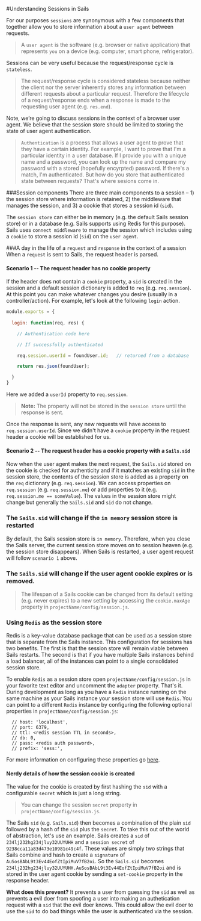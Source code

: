 #Understanding Sessions in Sails

For our purposes `sessions` are synonymous with a few components that together allow you to store information about a `user agent` between requests.

>A `user agent` is the software (e.g. browser or native application) that represents `you` on a device (e.g. computer, smart phone, refrigerator).  

Sessions can be very useful because the request/response cycle is `stateless`.

>The request/response cycle is considered stateless because neither the client nor the server inherently stores any information between different requests about a particular request.  Therefore the lifecycle of a request/response ends when a response is made to the requesting user agent (e.g. `res.end`).

Note, we’re going to discuss sessions in the context of a browser user agent. We believe that the session store should be limited to storing the state of user agent authentication.

> `Authentication` is a process that allows a user agent to prove that they have a certain identity.  For example, I want to prove that I'm a particular identity in a user database.  If I provide you with a unique name and a password, you can look up the name and compare my password with a stored (hopefully encyrpted) password.  If there's a match, I'm authenticated. But how do you store that authenticated state between requests? That's where sesions come in.

###Session components
There are three main components to a session – 1) the session store where information is retained, 2) the middleware that manages the session, and 3) a cookie that stores a session id (`sid`). 

The `session store` can either be in memory (e.g. the default Sails session store) or in a database (e.g. Sails supports using Redis for this purpose).  Sails uses `connect middleware` to manage the session which includes using a `cookie` to store a session id (`sid`) on the `user agent`.

###A day in the life of a `request` and `response` in the context of a session
When a `request` is sent to Sails, the request header is parsed.  

#### Scenario 1 -- The request header has no cookie property

If the header does not contain a `cookie` property, a `sid` is created in the session and a default session dictionary is added to `req` (e.g. `req.session`).  At this point you can make whatever changes you desire (usually in a controller/action).  For example, let's look at the following `login` action.

```javascript
module.exports = {
  
  login: function(req, res) {

    // Authentication code here

    // If successfully authenticated

    req.session.userId = foundUser.id;   // returned from a database

    return res.json(foundUser);

  }
}
```

Here we added a `userId` property to `req.session`.  

> **Note:** The property will not be stored in the `session store` until the response is sent.

Once the response is sent, any new requests will have access to `req.session.userId`. Since we didn't have a `cookie` property in the request header a cookie will be established for us.  

#### Scenario 2 -- The request header has a cookie property with a `Sails.sid`

Now when the user agent makes the next request, the `Sails.sid` stored on the cookie is checked for authenticity and if it matches an existing `sid` in the session store, the contents of the session store is added as a property on the `req` dictionary (e.g. `req.session`).  We can access properties on `req.session` (e.g. `req.session.me`) or add properties to it (e.g. `req.session.me == someValue`).  The values in the session store might change but generally the `Sails.sid` and `sid` do not change.

### The `Sails.sid` will change if the `in memory` session store is restarted
By default, the Sails session store is `in memory`.  Therefore, when you close the Sails server, the current session store moves on to session heaven (e.g. the session store disappears).  When Sails is restarted, a user agent request will follow `scenario 1` above. 

### The `Sails.sid` will change if the user agent cookie expires or is removed.

>The lifespan of a Sails cookie can be changed from its default setting (e.g. never expires) to a new setting by accessing the `cookie.maxAge` property in `projectName/config/session.js`.


### Using `Redis` as the session store 

Redis is a key-value database package that can be used as a session store that is separate from the Sails instance.  This configuration for sessions has two benefits.  The first is that the session store will remain viable between Sails restarts.  The second is that if you have multiple Sails instances behind a load balancer, all of the instances can point to a single consolidated session store.

To enable `Redis` as a session store open `projectName/config/session.js` in your favorite text editor and uncomment the `adapter` property.  That's it.  During development as long as you have a `Redis` instance running on the same machine as your Sails instance your session store will use `Redis`.  You can point to a different `Redis` instance by configuring the following optional properties in `projectName/config/session.js`:

```
  // host: 'localhost',
  // port: 6379,
  // ttl: <redis session TTL in seconds>,
  // db: 0,
  // pass: <redis auth password>,
  // prefix: 'sess:',

```

For more information on configuring these properties go [here](https://github.com/tj/connect-redis).

#### Nerdy details of how the session cookie is created
The value for the cookie is created by first hashing the `sid` with a configurable `secret` which is just a long string.

>You can change the session `secret` property in `projectName/config/session.js`. 

The Sails `sid` (e.g. `Sails.sid`) then becomes a combination of the plain `sid` followed by a hash of the `sid` plus the `secret`.  To take this out of the world of abstraction, let's use an example.  Sails creates a `sid` of `234lj232hg234jluy32UUYUHH` and a `session secret` of `9238cca11a83d473e10981c49c4f`. These values are simply two strings that Sails combine and hash to create a `signature` of `AuSosBAbL9t3Ev44EofZtIpiMuV7fB2oi`.  So the `Sails.sid` becomes `234lj232hg234jluy32UUYUHH.AuSosBAbL9t3Ev44EofZtIpiMuV7fB2oi` and is stored in the user agent cookie by sending a `set-cookie` property in the response header. 

**What does this prevent?** It prevents a user from guessing the `sid` as well as prevents a evil doer from spoofing a user into making an authetication request with a `sid` that the evil doer knows.  This could allow the evil doer to use the `sid` to do bad things while the user is authenticated via the session.

<docmeta name="displayName" value="Sessions">
